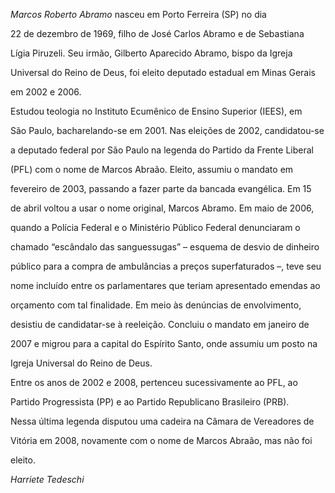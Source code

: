 

*Marcos Roberto Abramo* nasceu em Porto Ferreira (SP) no dia

22 de dezembro de 1969, filho de José Carlos Abramo e de Sebastiana

Lígia Piruzeli. Seu irmão, Gilberto Aparecido Abramo, bispo da Igreja

Universal do Reino de Deus, foi eleito deputado estadual em Minas Gerais

em 2002 e 2006.



Estudou teologia no Instituto Ecumênico de Ensino Superior (IEES), em

São Paulo, bacharelando-se em 2001. Nas eleições de 2002, candidatou-se

a deputado federal por São Paulo na legenda do Partido da Frente Liberal

(PFL) com o nome de Marcos Abraão. Eleito, assumiu o mandato em

fevereiro de 2003, passando a fazer parte da bancada evangélica. Em 15

de abril voltou a usar o nome original, Marcos Abramo. Em maio de 2006,

quando a Polícia Federal e o Ministério Público Federal denunciaram o

chamado “escândalo das sanguessugas” – esquema de desvio de dinheiro

público para a compra de ambulâncias a preços superfaturados –, teve seu

nome incluído entre os parlamentares que teriam apresentado emendas ao

orçamento com tal finalidade. Em meio às denúncias de envolvimento,

desistiu de candidatar-se à reeleição. Concluiu o mandato em janeiro de

2007 e migrou para a capital do Espírito Santo, onde assumiu um posto na

Igreja Universal do Reino de Deus.



Entre os anos de 2002 e 2008, pertenceu sucessivamente ao PFL, ao

Partido Progressista (PP) e ao Partido Republicano Brasileiro (PRB).

Nessa última legenda disputou uma cadeira na Câmara de Vereadores de

Vitória em 2008, novamente com o nome de Marcos Abraão, mas não foi

eleito.



*Harriete Tedeschi*



